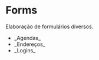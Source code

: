 # Forms
Elaboração de formulários diversos.<br>
<ul>
    <li>
    _Agendas_
    </li>
    <li>
    _Endereços_
    </li>
    <li>
    _Logins_
    </li>
</ul>
